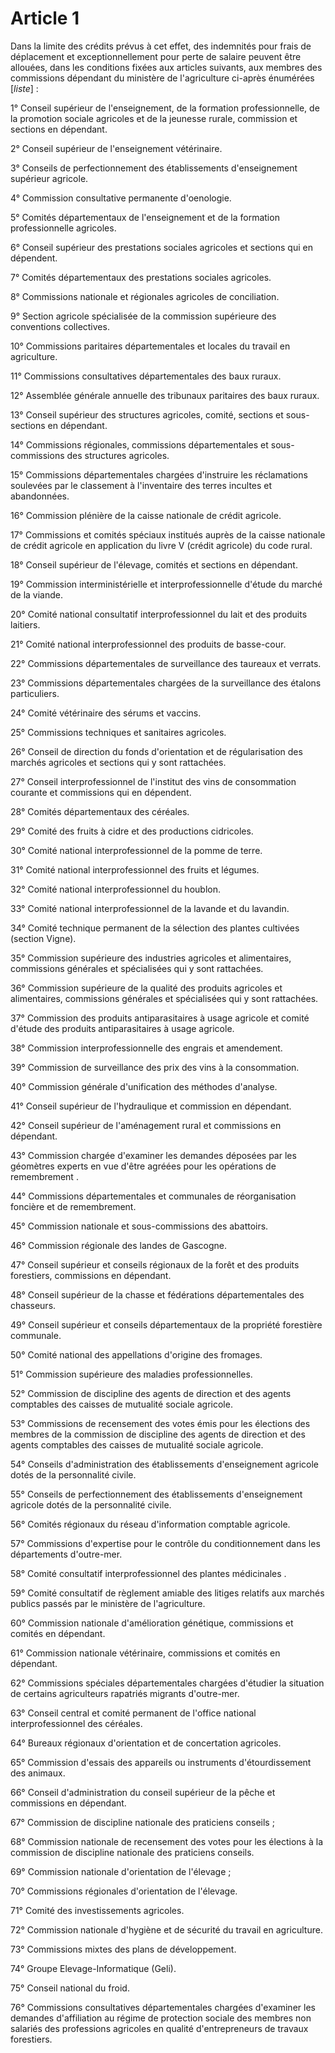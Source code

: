 # Article 1

Dans la limite des crédits prévus à cet effet, des indemnités pour frais de déplacement et exceptionnellement pour perte de salaire peuvent être allouées, dans les conditions fixées aux articles suivants, aux membres des commissions dépendant du ministère de l'agriculture ci-après énumérées [*liste*] :

1° Conseil supérieur de l'enseignement, de la formation professionnelle, de la promotion sociale agricoles et de la jeunesse rurale, commission et sections en dépendant.

2° Conseil supérieur de l'enseignement vétérinaire.

3° Conseils de perfectionnement des établissements d'enseignement supérieur agricole.

4° Commission consultative permanente d'oenologie.

5° Comités départementaux de l'enseignement et de la formation professionnelle agricoles.

6° Conseil supérieur des prestations sociales agricoles et sections qui en dépendent.

7° Comités départementaux des prestations sociales agricoles.

8° Commissions nationale et régionales agricoles de conciliation.

9° Section agricole spécialisée de la commission supérieure des conventions collectives.

10° Commissions paritaires départementales et locales du travail en agriculture.

11° Commissions consultatives départementales des baux ruraux.

12° Assemblée générale annuelle des tribunaux paritaires des baux ruraux.

13° Conseil supérieur des structures agricoles, comité, sections et sous-sections en dépendant.

14° Commissions régionales, commissions départementales et sous-commissions des structures agricoles.

15° Commissions départementales chargées d'instruire les réclamations soulevées par le classement à l'inventaire des terres incultes et abandonnées.

16° Commission plénière de la caisse nationale de crédit agricole.

17° Commissions et comités spéciaux institués auprès de la caisse nationale de crédit agricole en application du livre V (crédit agricole) du code rural.

18° Conseil supérieur de l'élevage, comités et sections en dépendant.

19° Commission interministérielle et interprofessionnelle d'étude du marché de la viande.

20° Comité national consultatif interprofessionnel du lait et des produits laitiers.

21° Comité national interprofessionnel des produits de basse-cour.

22° Commissions départementales de surveillance des taureaux et verrats.

23° Commissions départementales chargées de la surveillance des étalons particuliers.

24° Comité vétérinaire des sérums et vaccins.

25° Commissions techniques et sanitaires agricoles.

26° Conseil de direction du fonds d'orientation et de régularisation des marchés agricoles et sections qui y sont rattachées.

27° Conseil interprofessionnel de l'institut des vins de consommation courante et commissions qui en dépendent.

28° Comités départementaux des céréales.

29° Comité des fruits à cidre et des productions cidricoles.

30° Comité national interprofessionnel de la pomme de terre.

31° Comité national interprofessionnel des fruits et légumes.

32° Comité national interprofessionnel du houblon.

33° Comité national interprofessionnel de la lavande et du lavandin.

34° Comité technique permanent de la sélection des plantes cultivées (section Vigne).

35° Commission supérieure des industries agricoles et alimentaires, commissions générales et spécialisées qui y sont rattachées.

36° Commission supérieure de la qualité des produits agricoles et alimentaires, commissions générales et spécialisées qui y sont rattachées.

37° Commission des produits antiparasitaires à usage agricole et comité d'étude des produits antiparasitaires à usage agricole.

38° Commission interprofessionnelle des engrais et amendement.

39° Commission de surveillance des prix des vins à la consommation.

40° Commission générale d'unification des méthodes d'analyse.

41° Conseil supérieur de l'hydraulique et commission en dépendant.

42° Conseil supérieur de l'aménagement rural et commissions en dépendant.

43° Commission chargée d'examiner les demandes déposées par les géomètres experts en vue d'être agréées pour les opérations de remembrement .

44° Commissions départementales et communales de réorganisation foncière et de remembrement.

45° Commission nationale et sous-commissions des abattoirs.

46° Commission régionale des landes de Gascogne.

47° Conseil supérieur et conseils régionaux de la forêt et des produits forestiers, commissions en dépendant.

48° Conseil supérieur de la chasse et fédérations départementales des chasseurs.

49° Conseil supérieur et conseils départementaux de la propriété forestière communale.

50° Comité national des appellations d'origine des fromages.

51° Commission supérieure des maladies professionnelles.

52° Commission de discipline des agents de direction et des agents comptables des caisses de mutualité sociale agricole.

53° Commissions de recensement des votes émis pour les élections des membres de la commission de discipline des agents de direction et des agents comptables des caisses de mutualité sociale agricole.

54° Conseils d'administration des établissements d'enseignement agricole dotés de la personnalité civile.

55° Conseils de perfectionnement des établissements d'enseignement agricole dotés de la personnalité civile.

56° Comités régionaux du réseau d'information comptable agricole.

57° Commissions d'expertise pour le contrôle du conditionnement dans les départements d'outre-mer.

58° Comité consultatif interprofessionnel des plantes médicinales .

59° Comité consultatif de règlement amiable des litiges relatifs aux marchés publics passés par le ministère de l'agriculture.

60° Commission nationale d'amélioration génétique, commissions et comités en dépendant.

61° Commission nationale vétérinaire, commissions et comités en dépendant.

62° Commissions spéciales départementales chargées d'étudier la situation de certains agriculteurs rapatriés migrants d'outre-mer.

63° Conseil central et comité permanent de l'office national interprofessionnel des céréales.

64° Bureaux régionaux d'orientation et de concertation agricoles.

65° Commission d'essais des appareils ou instruments d'étourdissement des animaux.

66° Conseil d'administration du conseil supérieur de la pêche et commissions en dépendant.

67° Commission de discipline nationale des praticiens conseils ;

68° Commission nationale de recensement des votes pour les élections à la commission de discipline nationale des praticiens conseils.

69° Commission nationale d'orientation de l'élevage ;

70° Commissions régionales d'orientation de l'élevage.

71° Comité des investissements agricoles.

72° Commission nationale d'hygiène et de sécurité du travail en agriculture.

73° Commissions mixtes des plans de développement.

74° Groupe Elevage-Informatique (Geli).

75° Conseil national du froid.

76° Commissions consultatives départementales chargées d'examiner les demandes d'affiliation au régime de protection sociale des membres non salariés des professions agricoles en qualité d'entrepreneurs de travaux forestiers.
